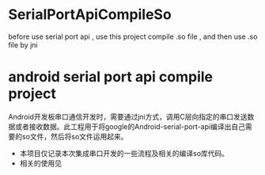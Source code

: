 # SerialPortApiCompileSo
before use serial port api , use this project compile .so file , and then use .so file  by jni

# android serial port api compile project

Android开发板串口通信开发时，需要通过jni方式，调用C层向指定的串口发送数据或者接收数据。此工程用于将google的Android-serial-port-api编译出自己需要的so文件，然后将so文件运用起来。

* 本项目仅记录本次集成串口开发的一些流程及相关的编译so库代码。
* 相关的使用见